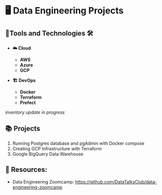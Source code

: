 # :desktop_computer: Data Engineering Projects

## :toolbox:Tools and Technologies :hammer_and_wrench:
<b>

- :cloud: Cloud 
  - AWS
  - Azure
  - GCP
  
- :building_construction: DevOps
  - Docker
  - Terraform
  - Prefect
</b>

*_inventory update in progress_*

## :books: Projects

1. Running Postgres database and pgAdmin with Docker compose
2. Creating GCP Infrastructure with Terraform
3. Google BigQuery Data Warehouse


## :briefcase: Resources:
- Data Engineering Zoomcamp: https://github.com/DataTalksClub/data-engineering-zoomcamp
